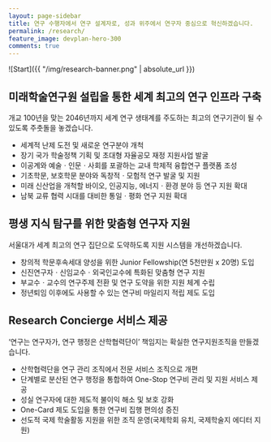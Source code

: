 ```yaml
---
layout: page-sidebar
title: 연구 수행자에서 연구 설계자로, 성과 위주에서 연구자 중심으로 혁신하겠습니다.
permalink: /research/
feature_image: devplan-hero-300
comments: true
---
```


![Start]({{ "/img/research-banner.png" | absolute_url }})

## 미래학술연구원 설립을 통한 세계 최고의 연구 인프라 구축
개교 100년을 맞는 2046년까지 세계 연구 생태계를 주도하는 최고의 연구기관이 될 수 있도록 주춧돌을 놓겠습니다.
* 세계적 난제 도전 및 새로운 연구분야 개척
* 장기 국가 학술정책 기획 및 초대형 자율공모 재정 지원사업 발굴
* 이공계와 예술ㆍ인문ㆍ사회를 포괄하는 교내 학제적 융합연구 플랫폼 조성
* 기초학문, 보호학문 분야와 독창적ㆍ모험적 연구 발굴 및 지원
* 미래 신산업을 개척할 바이오, 인공지능, 에너지ㆍ환경 분야 등 연구 지원 확대
* 남북 교류 협력 시대를 대비한 통일ㆍ평화 연구 지원 확대

## 평생 지식 탐구를 위한 맞춤형 연구자 지원
서울대가 세계 최고의 연구 집단으로 도약하도록 지원 시스템을 개선하겠습니다.
* 창의적 학문후속세대 양성을 위한 Junior Fellowship(연 5천만원 x 20명) 도입
* 신진연구자ㆍ신임교수ㆍ외국인교수에 특화된 맞춤형 연구 지원
* 부교수ㆍ교수의 연구주제 전환 및 연구 도약을 위한 지원 체계 수립
* 정년퇴임 이후에도 사용할 수 있는 연구비 마일리지 적립 제도 도입

## Research Concierge 서비스 제공
‘연구는 연구자가, 연구 행정은 산학협력단이’ 책임지는 확실한 연구지원조직을 만들겠습니다.
* 산학협력단을 연구 관리 조직에서 전문 서비스 조직으로 개편
* 단계별로 분산된 연구 행정을 통합하여 One-Stop 연구비 관리 및 지원 서비스 제공
* 성실 연구자에 대한 제도적 불이익 해소 및 보호 강화
* One-Card 제도 도입을 통한 연구비 집행 편의성 증진
* 선도적 국제 학술활동 지원을 위한 조직 운영(국제학회 유치, 국제학술지 에디터 지원)  
